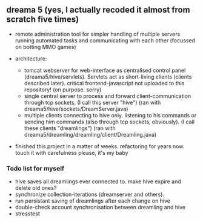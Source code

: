 ## dreama 5 (yes, I actually recoded it almost from scratch five times)

* remote administration tool for simpler handling of multiple servers running automated tasks and communicating with each other (focussed on botting MMO games)

* architecture:
	* tomcat webserver for web-interface as centralised control panel (dreama5/hive/servlets). Servlets act as short-living clients (clients described later). critical frontend-javascript not uploaded to this repository! (on purpose. sorry)
	* single central server to process and forward client-communication through tcp sockets. (I call this server "hive") (ran with dreama5/hive/sockets/DreamServer.java)
	* multiple clients connecting to hive only. listening to his commands or sending him commands (also through tcp sockets, obviously). (I call these clients "dreamlings") (ran with dreama5/dreamling/dreamling/client/Dreamling.java)

* finished this project in a matter of weeks. refactoring for years now. touch it with carefulness please, it's my baby

### Todo list for myself

* hive saves all dreamlings ever connected to. make hive expire and delete old ones?
* synchronize collection-iterations (dreamserver and others). 
* run persistant saving of dreamlings after each change on hive
* double-check account synchronisation between dreamling and hive
* stresstest